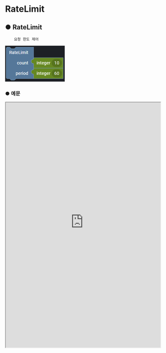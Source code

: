 # RateLimit

## ● RateLimit

        요청 한도 제어

![](../../img/assets/image%20%28220%29.png)

### ● 예문

<iframe
    src="https://d1sxhpvag16wqc.cloudfront.net/v3.1.0/accesscontrol/access_control"
    name="프레임 이름"
    width="100%"
    height="800px"
    allow=""
    sandbox="allow-scripts allow-same-origin" />
<div class="display-pdf">
    <p><img src="../img/assets/image%20%28416%29.png" alt="" /></p>
    <p><img src="../img/assets/image%20%28418%29.png" alt="" /></p>
    <p><img src="../img/assets/image%20%28411%29.png" alt="" /></p>
</div>

### ● 결과

```text
{{
  "errMsg": {
    "name": "LimitExceededException",
    "message": "Rate limit exceeded",
    "data": {
      "limit": 2,
      "remaining": 0,
      "reset": 4
    }
  }
}
```
